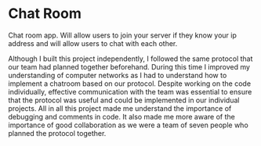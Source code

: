 # Chat Room
Chat room app. Will allow users to join your server if they know your ip address and will allow users to chat with each other. 

Although I built this project independently, I followed the same protocol that our team had planned together beforehand. During this time I improved my understanding of computer networks as I had to understand how to implement a chatroom based on our protocol. Despite working on the code individually, effective communication with the team was essential to ensure that the protocol was useful and could be implemented in our individual projects. All in all this project made me understand the importance of debugging and comments in code. It also made me more aware of the importance of good collaboration as we were a team of seven people who planned the protocol together.
